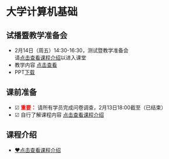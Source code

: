 # 大学计算机基础

## 试播暨教学准备会
- 2月14日（周五）14:30-16:30，测试暨教学准备会  
  请[点击查看课程介绍](./~课程介绍/readme.md)以进入课堂
- 教学内容 [点击查看](./0试讲暨教学准备会/readme.md)
- PPT[下载](./0试讲暨教学准备会/幻灯片.pptx)

## 课前准备
- ☑ <font color=red>**重要：**</font> 请所有学员完成问卷调查，2月13日18:00截至（已结束）
- ☑ 自行了解课程内容 [点击查看课程介绍](./~课程介绍/readme.md)

## 课程介绍
- [❤点击查看课程介绍](./~课程介绍/readme.md)
